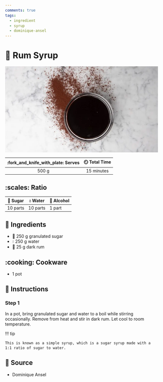 ```yaml
---
comments: true
tags:
  - ingredient
  - syrup
  - dominique-ansel
---
```

# :maple_leaf: Rum Syrup

![Rum Syrup](../assets/images/rum-syrup.jpg)

| :fork_and_knife_with_plate: Serves | :timer_clock: Total Time |
|:----------------------------------:|:-----------------------: |
| 500 g | 15 minutes |

## :scales: Ratio

| :candy: Sugar | :droplet: Water | :tumbler_glass: Alcohol |
|---------------|-----------------|-------------------------|
| 10 parts      | 10 parts        | 1 part                  |

## :salt: Ingredients

- :candy: 250 g granulated sugar
- :droplet: 250 g water
- :tumbler_glass: 25 g dark rum

## :cooking: Cookware

- 1 pot

## :pencil: Instructions

### Step 1

In a pot, bring granulated sugar and water to a boil while stirring occasionally. Remove from heat and stir in dark rum.
Let cool to room temperature.

!!! tip

    This is known as a simple syrup, which is a sugar syrup made with a 1:1 ratio of sugar to water.

## :link: Source

- Dominique Ansel
